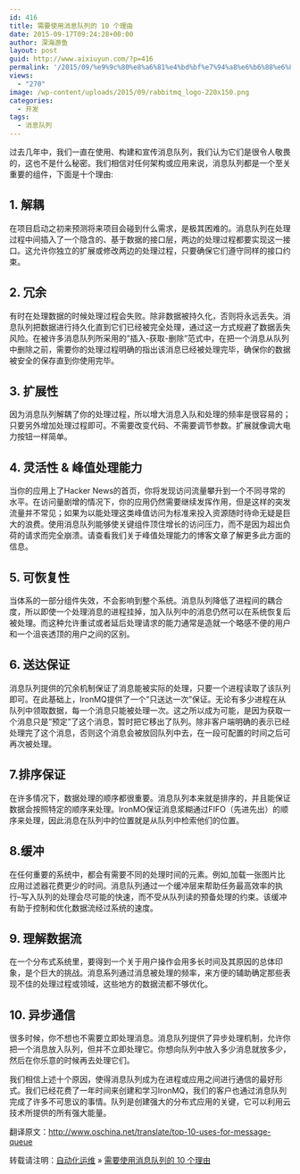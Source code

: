 ```yaml
---
id: 416
title: 需要使用消息队列的 10 个理由
date: 2015-09-17T09:24:28+00:00
author: 深海游鱼
layout: post
guid: http://www.aixiuyun.com/?p=416
permalink: '/2015/09/%e9%9c%80%e8%a6%81%e4%bd%bf%e7%94%a8%e6%b6%88%e6%81%af%e9%98%9f%e5%88%97%e7%9a%84-10-%e4%b8%aa%e7%90%86%e7%94%b1.html'
views:
  - "270"
image: /wp-content/uploads/2015/09/rabbitmq_logo-220x150.png
categories:
  - 开发
tags:
  - 消息队列
---
```

过去几年中，我们一直在使用、构建和宣传消息队列，我们认为它们是很令人敬畏的，这也不是什么秘密。我们相信对任何架构或应用来说，消息队列都是一个至关重要的组件，下面是十个理由:

## 1. 解耦

在项目启动之初来预测将来项目会碰到什么需求，是极其困难的。消息队列在处理过程中间插入了一个隐含的、基于数据的接口层，两边的处理过程都要实现这一接口。这允许你独立的扩展或修改两边的处理过程，只要确保它们遵守同样的接口约束。

## 2. 冗余

有时在处理数据的时候处理过程会失败。除非数据被持久化，否则将永远丢失。消息队列把数据进行持久化直到它们已经被完全处理，通过这一方式规避了数据丢失风险。在被许多消息队列所采用的&#8221;插入-获取-删除&#8221;范式中，在把一个消息从队列中删除之前，需要你的处理过程明确的指出该消息已经被处理完毕，确保你的数据被安全的保存直到你使用完毕。

## 3. 扩展性

因为消息队列解耦了你的处理过程，所以增大消息入队和处理的频率是很容易的；只要另外增加处理过程即可。不需要改变代码、不需要调节参数。扩展就像调大电力按钮一样简单。

## 4. 灵活性 & 峰值处理能力

当你的应用上了Hacker News的首页，你将发现访问流量攀升到一个不同寻常的水平。在访问量剧增的情况下，你的应用仍然需要继续发挥作用，但是这样的突发流量并不常见；如果为以能处理这类峰值访问为标准来投入资源随时待命无疑是巨大的浪费。使用消息队列能够使关键组件顶住增长的访问压力，而不是因为超出负荷的请求而完全崩溃。请查看我们关于峰值处理能力的博客文章了解更多此方面的信息。

## 5. 可恢复性

当体系的一部分组件失效，不会影响到整个系统。消息队列降低了进程间的耦合度，所以即使一个处理消息的进程挂掉，加入队列中的消息仍然可以在系统恢复后被处理。而这种允许重试或者延后处理请求的能力通常是造就一个略感不便的用户和一个沮丧透顶的用户之间的区别。

## 6. 送达保证

消息队列提供的冗余机制保证了消息能被实际的处理，只要一个进程读取了该队列即可。在此基础上，IronMQ提供了一个&#8221;只送达一次&#8221;保证。无论有多少进程在从队列中领取数据，每一个消息只能被处理一次。这之所以成为可能，是因为获取一个消息只是&#8221;预定&#8221;了这个消息，暂时把它移出了队列。除非客户端明确的表示已经处理完了这个消息，否则这个消息会被放回队列中去，在一段可配置的时间之后可再次被处理。

## 7.排序保证

在许多情况下，数据处理的顺序都很重要。消息队列本来就是排序的，并且能保证数据会按照特定的顺序来处理。IronMO保证消息浆糊通过FIFO（先进先出）的顺序来处理，因此消息在队列中的位置就是从队列中检索他们的位置。

## 8.缓冲

在任何重要的系统中，都会有需要不同的处理时间的元素。例如,加载一张图片比应用过滤器花费更少的时间。消息队列通过一个缓冲层来帮助任务最高效率的执行&#8211;写入队列的处理会尽可能的快速，而不受从队列读的预备处理的约束。该缓冲有助于控制和优化数据流经过系统的速度。

## 9. 理解数据流

在一个分布式系统里，要得到一个关于用户操作会用多长时间及其原因的总体印象，是个巨大的挑战。消息系列通过消息被处理的频率，来方便的辅助确定那些表现不佳的处理过程或领域，这些地方的数据流都不够优化。

## 10. 异步通信

很多时候，你不想也不需要立即处理消息。消息队列提供了异步处理机制，允许你把一个消息放入队列，但并不立即处理它。你想向队列中放入多少消息就放多少，然后在你乐意的时候再去处理它们。
  
我们相信上述十个原因，使得消息队列成为在进程或应用之间进行通信的最好形式。我们已经花费了一年时间来创建和学习IronMQ，我们的客户也通过消息队列完成了许多不可思议的事情。队列是创建强大的分布式应用的关键，它可以利用云技术所提供的所有强大能量。

翻译原文：http://www.oschina.net/translate/top-10-uses-for-message-queue

转载请注明：[自动化运维](http://www.wanglijie.cn) &raquo; [需要使用消息队列的 10 个理由](http://www.wanglijie.cn/2015/09/%e9%9c%80%e8%a6%81%e4%bd%bf%e7%94%a8%e6%b6%88%e6%81%af%e9%98%9f%e5%88%97%e7%9a%84-10-%e4%b8%aa%e7%90%86%e7%94%b1.html)